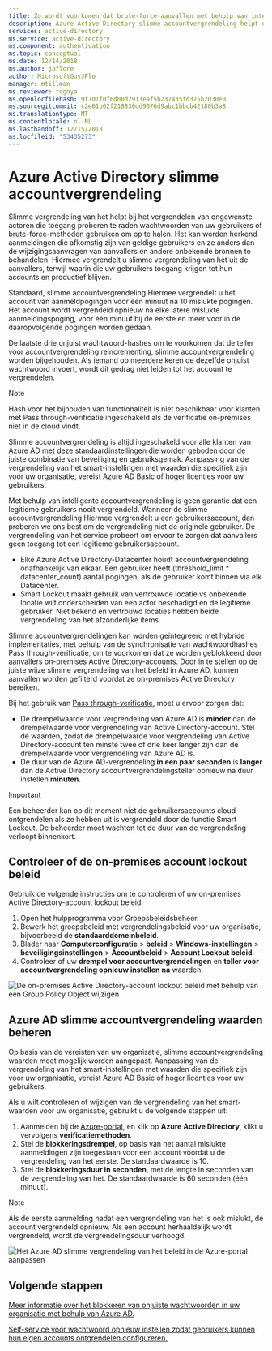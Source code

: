 ```yaml
---
title: Zo wordt voorkomen dat brute-force-aanvallen met behulp van intelligente vergrendeling van het Azure AD
description: Azure Active Directory slimme accountvergrendeling helpt uw organisatie beschermen tegen beveiligingsaanvallen raden wachtwoorden
services: active-directory
ms.service: active-directory
ms.component: authentication
ms.topic: conceptual
ms.date: 12/14/2018
ms.author: joflore
author: MicrosoftGuyJFlo
manager: mtillman
ms.reviewer: rogoya
ms.openlocfilehash: 9f701f0f6d00d2913eaf5b237435fd375b2030e0
ms.sourcegitcommit: c2e61b62f218830dd9076d9abc1bbcb42180b3a8
ms.translationtype: MT
ms.contentlocale: nl-NL
ms.lasthandoff: 12/15/2018
ms.locfileid: "53435273"
---
```

# <a name="azure-active-directory-smart-lockout"></a>Azure Active Directory slimme accountvergrendeling

Slimme vergrendeling van het helpt bij het vergrendelen van ongewenste actoren die toegang proberen te raden wachtwoorden van uw gebruikers of brute-force-methoden gebruiken om op te halen. Het kan worden herkend aanmeldingen die afkomstig zijn van geldige gebruikers en ze anders dan de wijzigingsaanvragen van aanvallers en andere onbekende bronnen te behandelen. Hiermee vergrendelt u slimme vergrendeling van het uit de aanvallers, terwijl waarin die uw gebruikers toegang krijgen tot hun accounts en productief blijven.

Standaard, slimme accountvergrendeling Hiermee vergrendelt u het account van aanmeldpogingen voor één minuut na 10 mislukte pogingen. Het account wordt vergrendeld opnieuw na elke latere mislukte aanmeldingspoging, voor één minuut bij de eerste en meer voor in de daaropvolgende pogingen worden gedaan.

De laatste drie onjuist wachtwoord-hashes om te voorkomen dat de teller voor accountvergrendeling reincrementing, slimme accountvergrendeling worden bijgehouden. Als iemand op meerdere keren de dezelfde onjuist wachtwoord invoert, wordt dit gedrag niet leiden tot het account te vergrendelen.

 > [!NOTE]
 > Hash voor het bijhouden van functionaliteit is niet beschikbaar voor klanten met Pass through-verificatie ingeschakeld als de verificatie on-premises niet in de cloud vindt.

Slimme accountvergrendeling is altijd ingeschakeld voor alle klanten van Azure AD met deze standaardinstellingen die worden geboden door de juiste combinatie van beveiliging en gebruiksgemak. Aanpassing van de vergrendeling van het smart-instellingen met waarden die specifiek zijn voor uw organisatie, vereist Azure AD Basic of hoger licenties voor uw gebruikers.

Met behulp van intelligente accountvergrendeling is geen garantie dat een legitieme gebruikers nooit vergrendeld. Wanneer de slimme accountvergrendeling Hiermee vergrendelt u een gebruikersaccount, dan proberen we ons best om de vergrendeling niet de originele gebruiker. De vergrendeling van het service probeert om ervoor te zorgen dat aanvallers geen toegang tot een legitieme gebruikersaccount.  

* Elke Azure Active Directory-Datacenter houdt accountvergrendeling onafhankelijk van elkaar. Een gebruiker heeft (threshold_limit * datacenter_count) aantal pogingen, als de gebruiker komt binnen via elk Datacenter.
* Smart Lockout maakt gebruik van vertrouwde locatie vs onbekende locatie wilt onderscheiden van een actor beschadigd en de legitieme gebruiker. Niet bekend en vertrouwd locaties hebben beide vergrendeling van het afzonderlijke items.

Slimme accountvergrendelingen kan worden geïntegreerd met hybride implementaties, met behulp van de synchronisatie van wachtwoordhashes Pass through-verificatie, om te voorkomen dat ze worden geblokkeerd door aanvallers on-premises Active Directory-accounts. Door in te stellen op de juiste wijze slimme vergrendeling van het beleid in Azure AD, kunnen aanvallen worden gefilterd voordat ze on-premises Active Directory bereiken.

Bij het gebruik van [Pass through-verificatie](../hybrid/how-to-connect-pta.md), moet u ervoor zorgen dat:

   * De drempelwaarde voor vergrendeling van Azure AD is **minder** dan de drempelwaarde voor vergrendeling van Active Directory-account. Stel de waarden, zodat de drempelwaarde voor vergrendeling van Active Directory-account ten minste twee of drie keer langer zijn dan de drempelwaarde voor vergrendeling van Azure AD is. 
   * De duur van de Azure AD-vergrendeling **in een paar seconden** is **langer** dan de Active Directory accountvergrendelingsteller opnieuw na duur instellen **minuten**.

> [!IMPORTANT]
> Een beheerder kan op dit moment niet de gebruikersaccounts cloud ontgrendelen als ze hebben uit is vergrendeld door de functie Smart Lockout. De beheerder moet wachten tot de duur van de vergrendeling verloopt binnenkort.

## <a name="verify-on-premises-account-lockout-policy"></a>Controleer of de on-premises account lockout beleid

Gebruik de volgende instructies om te controleren of uw on-premises Active Directory-account lockout beleid:

1. Open het hulpprogramma voor Groepsbeleidsbeheer.
2. Bewerk het groepsbeleid met vergrendelingsbeleid voor uw organisatie, bijvoorbeeld de **standaarddomeinbeleid**.
3. Blader naar **Computerconfiguratie** > **beleid** > **Windows-instellingen** > **beveiligingsinstellingen**   >  **Accountbeleid** > **Account Lockout beleid**.
4. Controleer of uw **drempel voor accountvergrendelingen** en **teller voor accountvergrendeling opnieuw instellen na** waarden.

![De on-premises Active Directory-account lockout beleid met behulp van een Group Policy Object wijzigen](./media/howto-password-smart-lockout/active-directory-on-premises-account-lockout-policy.png)

## <a name="manage-azure-ad-smart-lockout-values"></a>Azure AD slimme accountvergrendeling waarden beheren

Op basis van de vereisten van uw organisatie, slimme accountvergrendeling waarden moet mogelijk worden aangepast. Aanpassing van de vergrendeling van het smart-instellingen met waarden die specifiek zijn voor uw organisatie, vereist Azure AD Basic of hoger licenties voor uw gebruikers.

Als u wilt controleren of wijzigen van de vergrendeling van het smart-waarden voor uw organisatie, gebruikt u de volgende stappen uit:

1. Aanmelden bij de [Azure-portal](https://portal.azure.com), en klik op **Azure Active Directory**, klikt u vervolgens **verificatiemethoden**.
1. Stel de **blokkeringsdrempel**, op basis van het aantal mislukte aanmeldingen zijn toegestaan voor een account voordat u de vergrendeling van het eerste. De standaardwaarde is 10.
1. Stel de **blokkeringsduur in seconden**, met de lengte in seconden van de vergrendeling van het. De standaardwaarde is 60 seconden (één minuut).

> [!NOTE]
> Als de eerste aanmelding nadat een vergrendeling van het is ook mislukt, de account vergrendeld opnieuw. Als een account herhaaldelijk wordt vergrendeld, wordt de vergrendelingsduur verhoogd.

![Het Azure AD slimme vergrendeling van het beleid in de Azure-portal aanpassen](./media/howto-password-smart-lockout/azure-active-directory-custom-smart-lockout-policy.png)
## <a name="next-steps"></a>Volgende stappen

[Meer informatie over het blokkeren van onjuiste wachtwoorden in uw organisatie met behulp van Azure AD.](howto-password-ban-bad.md)

[Self-service voor wachtwoord opnieuw instellen zodat gebruikers kunnen hun eigen accounts ontgrendelen configureren.](quickstart-sspr.md)